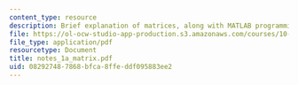 ```yaml
---
content_type: resource
description: Brief explanation of matrices, along with MATLAB programming instructions.
file: https://ol-ocw-studio-app-production.s3.amazonaws.com/courses/10-492-1-integrated-chemical-engineering-topics-i-process-control-by-design-fall-2004/082927487868bfca8ffeddf095883ee2_notes_1a_matrix.pdf
file_type: application/pdf
resourcetype: Document
title: notes_1a_matrix.pdf
uid: 08292748-7868-bfca-8ffe-ddf095883ee2
---
```

